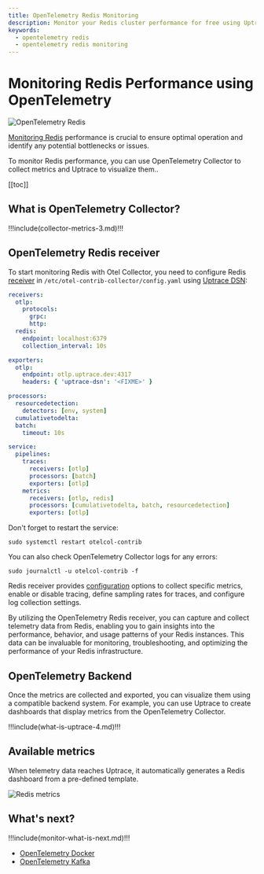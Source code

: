 ```yaml
---
title: OpenTelemetry Redis Monitoring
description: Monitor your Redis cluster performance for free using Uptrace and OpenTelemetry Collector receiver.
keywords:
  - opentelemetry redis
  - opentelemetry redis monitoring
---
```


# Monitoring Redis Performance using OpenTelemetry

![OpenTelemetry Redis](/opentelemetry-redis/cover.png)

[Monitoring Redis](https://uptrace.dev/blog/redis-monitoring.html) performance is crucial to ensure optimal operation and identify any potential bottlenecks or issues.

To monitor Redis performance, you can use OpenTelemetry Collector to collect metrics and Uptrace to visualize them..

[[toc]]

## What is OpenTelemetry Collector?

!!!include(collector-metrics-3.md)!!!

## OpenTelemetry Redis receiver

To start monitoring Redis with Otel Collector, you need to configure Redis [receiver](https://github.com/open-telemetry/opentelemetry-collector-contrib/blob/main/receiver/redisreceiver/README.md) in `/etc/otel-contrib-collector/config.yaml` using [Uptrace DSN](../get-started.md#dsn):

```yaml
receivers:
  otlp:
    protocols:
      grpc:
      http:
  redis:
    endpoint: localhost:6379
    collection_interval: 10s

exporters:
  otlp:
    endpoint: otlp.uptrace.dev:4317
    headers: { 'uptrace-dsn': '<FIXME>' }

processors:
  resourcedetection:
    detectors: [env, system]
  cumulativetodelta:
  batch:
    timeout: 10s

service:
  pipelines:
    traces:
      receivers: [otlp]
      processors: [batch]
      exporters: [otlp]
    metrics:
      receivers: [otlp, redis]
      processors: [cumulativetodelta, batch, resourcedetection]
      exporters: [otlp]
```

Don't forget to restart the service:

```shell
sudo systemctl restart otelcol-contrib
```

You can also check OpenTelemetry Collector logs for any errors:

```shell
sudo journalctl -u otelcol-contrib -f
```

Redis receiver provides [configuration](https://github.com/open-telemetry/opentelemetry-collector-contrib/blob/main/receiver/redisreceiver/README.md#configuration) options to collect specific metrics, enable or disable tracing, define sampling rates for traces, and configure log collection settings.

By utilizing the OpenTelemetry Redis receiver, you can capture and collect telemetry data from Redis, enabling you to gain insights into the performance, behavior, and usage patterns of your Redis instances. This data can be invaluable for monitoring, troubleshooting, and optimizing the performance of your Redis infrastructure.

## OpenTelemetry Backend

Once the metrics are collected and exported, you can visualize them using a compatible backend system. For example, you can use Uptrace to create dashboards that display metrics from the OpenTelemetry Collector.

!!!include(what-is-uptrace-4.md)!!!

## Available metrics

When telemetry data reaches Uptrace, it automatically generates a Redis dashboard from a pre-defined template.

![Redis metrics](/opentelemetry-redis/metrics.png)

## What's next?

!!!include(monitor-what-is-next.md)!!!

- [OpenTelemetry Docker](opentelemetry-docker.md)
- [OpenTelemetry Kafka](opentelemetry-kafka.md)
